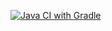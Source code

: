 [![Java CI with Gradle](https://github.com/Sizova-QA88/Automation5.Patterns1/actions/workflows/gradle.yml/badge.svg)](https://github.com/Sizova-QA88/Automation5.Patterns1/actions/workflows/gradle.yml)